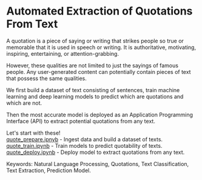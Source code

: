 # Automated Extraction of Quotations From Text

A quotation is a piece of saying or writing that strikes people so true or memorable that it is used in speech or writing. It is authoritative, motivating, inspiring, entertaining, or attention-grabbing.

However, these qualities are not limited to just the sayings of famous people. Any user-generated content can potentially contain pieces of text that possess the same qualities.

We first build a dataset of text consisting of sentences, train machine learning and deep learning models to predict which are quotations and which are not.

Then the most accurate model is deployed as an Application Programming Interface (API) to extract potential quotations from any text.

Let's start with these!  
<a href="https://github.com/rickysoo/nlp-quote/blob/main/quote_prepare.ipynb">quote_prepare.ipnyb</a> - Ingest data and build a dataset of texts.  
<a href="https://github.com/rickysoo/nlp-quote/blob/main/quote_train.ipynb">quote_train.ipynb</a> - Train models to predict quotability of texts.  
<a href="https://github.com/rickysoo/nlp-quote/blob/main/quote_deploy.ipynb">quote_deploy.ipynb</a> - Deploy model to extract quotations from any text.  

Keywords: Natural Language Processing, Quotations, Text Classification, Text Extraction, Prediction Model.
